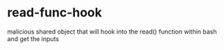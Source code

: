 # read-func-hook
malicious shared object that will hook into the read() function within bash and get the inputs

